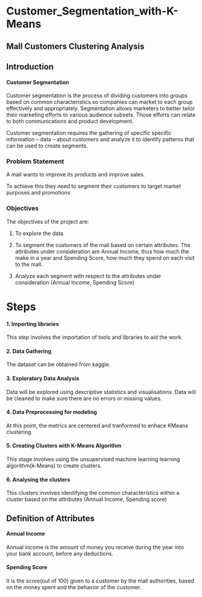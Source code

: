 # Customer_Segmentation_with-K-Means
## Mall Customers Clustering Analysis
## Introduction

#### Customer Segmentation
Customer segmentation is the process of dividing customers into groups based on common characteristics so companies can market to each group effectively and appropriately. Segmentation allows marketers to better tailor their marketing efforts to various audience subsets. Those efforts can relate to both communications and product development.

Customer segmentation requires the gathering of specific specific information – data – about customers and analyze it to identify patterns that can be used to create segments.



### Problem Statement
A mall wants to improve its products and improve sales.

To achieve this they need to segment their customers to target market purposes and promotions



### Objectives

The objectives of the project are:
1. To explore the data

2. To segment the customers of the mall based on certain attributes. The attributes under consideration are Annual Income, thus how much the make in a year and Spending Score, how much they spend on each visit to the mall.

3. Analyze each segment with respect to the attributes under consideration (Annual Income, Spending Score)


# Steps

#### 1. Importing libraries
This step involves the importation of tools and libraries to aid the work.


####  2. Data Gathering
The dataset can be obtained from kaggle.


#### 3. Exploratory Data Analysis
Data will be explored using dexcriptive statistics and visualisations. 
Data will be cleaned to make sure there are no errors or missing values.


#### 4. Data Preprocessing for modeling
At this point, the metrics are centered and tranformed to enhace KMeans clustering.

#### 5. Creating Clusters with K-Means Algorithm
This stage involves using the unsupervised machine learning learning algorithm(k-Means) to create clusters.

#### 6. Analysing the clusters
This clusters involves identifying the common characteristics within a cluster based on the attributes (Annual Income, Spending score)



## Definition of Attributes

#### Annual Income
Annual income is the amount of money you receive during the year into your bank account, before any deductions.


#### Spending Score
It is the score(out of 100) given to a customer by the mall authorities, based on the money spent and the behavior of the customer.



